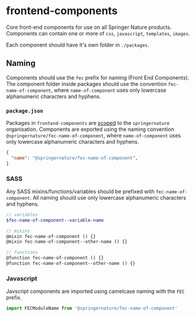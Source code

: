 # frontend-components

Core front-end components for use on all Springer Nature products. Components can contain one or more of `css`, `javascript`, `templates`, `images`.

Each component should have it's own folder in `./packages`.

## Naming

Components should use the `fec` prefix for naming (Front End Components). The component folder inside packages should use the convention `fec-name-of-component`, where `name-of-component` uses only lowercase alphanumeric characters and hyphens.

### `package.json`

Packages in `frontend-components` are [scoped](https://docs.npmjs.com/misc/scope) to the `springernature` organisation. Components are exported using the naming convention `@springernature/fec-name-of-component`, where `name-of-component` uses only lowercase alphanumeric characters and hyphens.

```json
{
  "name": "@springernature/fec-name-of-component",
}
```

### SASS

Any SASS mixins/functions/variables should be prefixed with `fec-name-of-component`. All naming should use only lowercase alphanumeric characters and hyphens.

```scss
// variables
$fec-name-of-component--variable-name

// mixins
@mixin fec-name-of-component () {}
@mixin fec-name-of-component--other-name () {}

// functions
@function fec-name-of-component () {}
@function fec-name-of-component--other-name () {}
```

### Javascript

Javscript components are imported using camelcase naming with the `FEC` prefix.

```javascript
import FECModuleName from '@springernature/fec-name-of-component'
```
